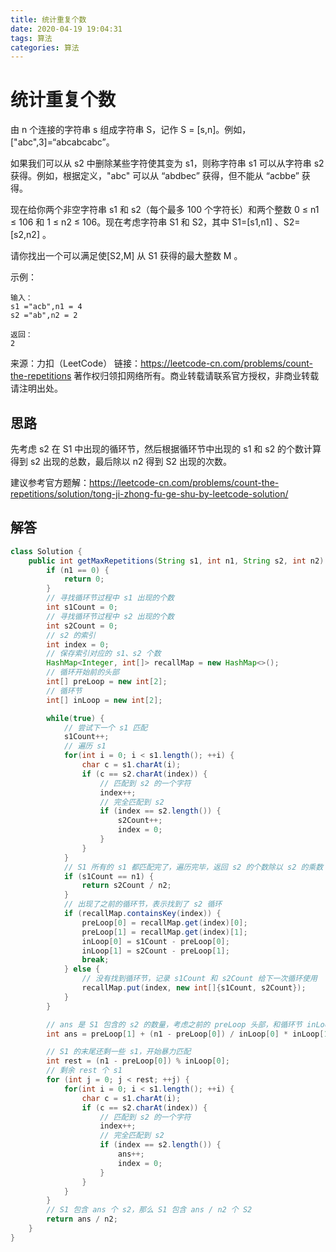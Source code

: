 ```yaml
---
title: 统计重复个数
date: 2020-04-19 19:04:31
tags: 算法
categories: 算法
---
```


# 统计重复个数

由 n 个连接的字符串 s 组成字符串 S，记作 S = [s,n]。例如，["abc",3]=“abcabcabc”。

如果我们可以从 s2 中删除某些字符使其变为 s1，则称字符串 s1 可以从字符串 s2 获得。例如，根据定义，"abc" 可以从 “abdbec” 获得，但不能从 “acbbe” 获得。

现在给你两个非空字符串 s1 和 s2（每个最多 100 个字符长）和两个整数 0 ≤ n1 ≤ 106 和 1 ≤ n2 ≤ 106。现在考虑字符串 S1 和 S2，其中 S1=[s1,n1] 、S2=[s2,n2] 。

请你找出一个可以满足使[S2,M] 从 S1 获得的最大整数 M 。

示例：

```
输入：
s1 ="acb",n1 = 4
s2 ="ab",n2 = 2

返回：
2
```

来源：力扣（LeetCode）
链接：https://leetcode-cn.com/problems/count-the-repetitions
著作权归领扣网络所有。商业转载请联系官方授权，非商业转载请注明出处。

## 思路

先考虑 s2 在 S1 中出现的循环节，然后根据循环节中出现的 s1 和 s2 的个数计算得到 s2 出现的总数，最后除以 n2 得到 S2 出现的次数。

建议参考官方题解：https://leetcode-cn.com/problems/count-the-repetitions/solution/tong-ji-zhong-fu-ge-shu-by-leetcode-solution/

## 解答

```java
class Solution {
    public int getMaxRepetitions(String s1, int n1, String s2, int n2) {
        if (n1 == 0) {
            return 0;
        }
        // 寻找循环节过程中 s1 出现的个数
        int s1Count = 0;
        // 寻找循环节过程中 s2 出现的个数
        int s2Count = 0;
        // s2 的索引
        int index = 0;
        // 保存索引对应的 s1、s2 个数
        HashMap<Integer, int[]> recallMap = new HashMap<>();
        // 循环开始前的头部
        int[] preLoop = new int[2];
        // 循环节
        int[] inLoop = new int[2];

        while(true) {
            // 尝试下一个 s1 匹配
            s1Count++;
            // 遍历 s1
            for(int i = 0; i < s1.length(); ++i) {
                char c = s1.charAt(i);
                if (c == s2.charAt(index)) {
                    // 匹配到 s2 的一个字符
                    index++;
                    // 完全匹配到 s2
                    if (index == s2.length()) {
                        s2Count++;
                        index = 0;
                    }
                }
            }
            // S1 所有的 s1 都匹配完了，遍历完毕，返回 s2 的个数除以 s2 的乘数
            if (s1Count == n1) {
                return s2Count / n2;
            }
            // 出现了之前的循环节，表示找到了 s2 循环
            if (recallMap.containsKey(index)) {
                preLoop[0] = recallMap.get(index)[0];
                preLoop[1] = recallMap.get(index)[1];
                inLoop[0] = s1Count - preLoop[0];
                inLoop[1] = s2Count - preLoop[1];
                break;
            } else {
                // 没有找到循环节，记录 s1Count 和 s2Count 给下一次循环使用
                recallMap.put(index, new int[]{s1Count, s2Count});
            }
        }

        // ans 是 S1 包含的 s2 的数量，考虑之前的 preLoop 头部，和循环节 inLoop
        int ans = preLoop[1] + (n1 - preLoop[0]) / inLoop[0] * inLoop[1];

        // S1 的末尾还剩一些 s1，开始暴力匹配
        int rest = (n1 - preLoop[0]) % inLoop[0];
        // 剩余 rest 个 s1
        for (int j = 0; j < rest; ++j) {
            for(int i = 0; i < s1.length(); ++i) {
                char c = s1.charAt(i);
                if (c == s2.charAt(index)) {
                    // 匹配到 s2 的一个字符
                    index++;
                    // 完全匹配到 s2
                    if (index == s2.length()) {
                        ans++;
                        index = 0;
                    }
                }
            }
        }
        // S1 包含 ans 个 s2，那么 S1 包含 ans / n2 个 S2
        return ans / n2;
    }
}
```
